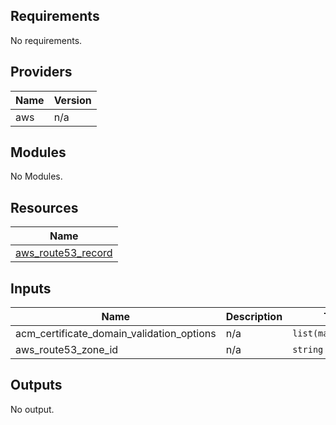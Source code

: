 ## Requirements

No requirements.

## Providers

| Name | Version |
|------|---------|
| aws | n/a |

## Modules

No Modules.

## Resources

| Name |
|------|
| [aws_route53_record](https://registry.terraform.io/providers/hashicorp/aws/latest/docs/resources/route53_record) |

## Inputs

| Name | Description | Type | Default | Required |
|------|-------------|------|---------|:--------:|
| acm\_certificate\_domain\_validation\_options | n/a | `list(map(string))` | `[]` | no |
| aws\_route53\_zone\_id | n/a | `string` | `""` | no |

## Outputs

No output.
